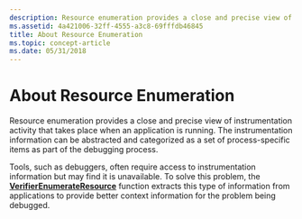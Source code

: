 ```yaml
---
description: Resource enumeration provides a close and precise view of instrumentation activity that takes place when an application is running.
ms.assetid: 4a421006-32ff-4555-a3c8-69fffdb46845
title: About Resource Enumeration
ms.topic: concept-article
ms.date: 05/31/2018
---
```


# About Resource Enumeration

Resource enumeration provides a close and precise view of instrumentation activity that takes place when an application is running. The instrumentation information can be abstracted and categorized as a set of process-specific items as part of the debugging process.

Tools, such as debuggers, often require access to instrumentation information but may find it is unavailable. To solve this problem, the [**VerifierEnumerateResource**](/windows/desktop/api/Avrfsdk/nf-avrfsdk-verifierenumerateresource) function extracts this type of information from applications to provide better context information for the problem being debugged.

 

 



